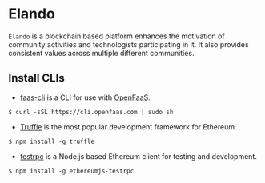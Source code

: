 # Elando
`Elando` is a blockchain based platform enhances the motivation of community activities and technologists participating in it. It also provides consistent values across multiple different communities.

## Install CLIs
- [faas-cli](https://github.com/openfaas/faas-cli) is a CLI for use with [OpenFaaS](https://github.com/openfaas/faas).

`$ curl -sSL https://cli.openfaas.com | sudo sh`

- [Truffle](http://truffleframework.com/) is the most popular development framework for Ethereum.

`$ npm install -g truffle`

- [testrpc](https://github.com/ethereumjs/testrpc) is a Node.js based Ethereum client for testing and development.

`$ npm install -g ethereumjs-testrpc`

